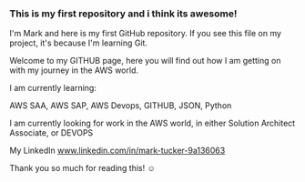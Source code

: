 ### This is my first repository and i think its awesome!

I'm Mark and here is my first GitHub repository.
If you see this file on my project, it's because I'm learning Git.

Welcome to my GITHUB page, here you will find out how I am getting on with my  journey in the AWS world.

I am currently learning:

AWS SAA, AWS SAP, AWS Devops, GITHUB, JSON, Python

I am currently looking for work in the AWS world, in either Solution Architect Associate, or DEVOPS

My LinkedIn www.linkedin.com/in/mark-tucker-9a136063


Thank you so much for reading this! ☺
